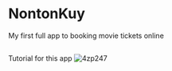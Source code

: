 # NontonKuy
My first full app to booking movie tickets online

##
Tutorial for this app
![4zp247](https://user-images.githubusercontent.com/59849326/109385814-1e114380-7929-11eb-8e6b-5fec3442e609.gif)
